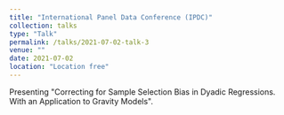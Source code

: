 ```yaml
---
title: "International Panel Data Conference (IPDC)"
collection: talks
type: "Talk"
permalink: /talks/2021-07-02-talk-3
venue: ""
date: 2021-07-02
location: "Location free"
---
```


Presenting "Correcting for Sample Selection Bias in Dyadic Regressions. With an Application to Gravity Models".
